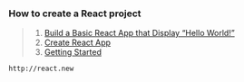 ### How to create a React project
> 1. [Build a Basic React App that Display “Hello World!”](https://www.geeksforgeeks.org/build-a-basic-react-app-that-display-hello-world/) 
> 2. [Create React App](https://create-react-app.dev/)
> 3. [Getting Started](https://vitejs.dev/guide/)

```
http://react.new
```
